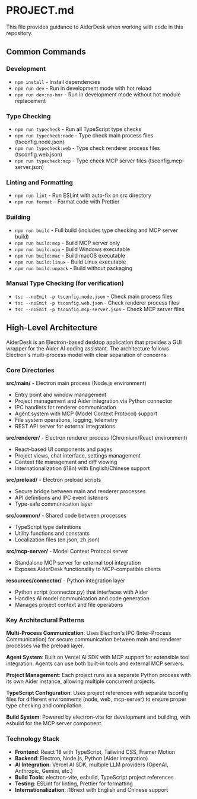 # PROJECT.md
This file provides guidance to AiderDesk when working with code in this repository.

## Common Commands

### Development
- `npm install` - Install dependencies
- `npm run dev` - Run in development mode with hot reload
- `npm run dev:no-hmr` - Run in development mode without hot module replacement

### Type Checking
- `npm run typecheck` - Run all TypeScript type checks
- `npm run typecheck:node` - Type check main process files (tsconfig.node.json)
- `npm run typecheck:web` - Type check renderer process files (tsconfig.web.json)
- `npm run typecheck:mcp` - Type check MCP server files (tsconfig.mcp-server.json)

### Linting and Formatting
- `npm run lint` - Run ESLint with auto-fix on src directory
- `npm run format` - Format code with Prettier

### Building
- `npm run build` - Full build (includes type checking and MCP server build)
- `npm run build:mcp` - Build MCP server only
- `npm run build:win` - Build Windows executable
- `npm run build:mac` - Build macOS executable
- `npm run build:linux` - Build Linux executable
- `npm run build:unpack` - Build without packaging

### Manual Type Checking (for verification)
- `tsc --noEmit -p tsconfig.node.json` - Check main process files
- `tsc --noEmit -p tsconfig.web.json` - Check renderer process files
- `tsc --noEmit -p tsconfig.mcp-server.json` - Check MCP server files

## High-Level Architecture

AiderDesk is an Electron-based desktop application that provides a GUI wrapper for the Aider AI coding assistant. The architecture follows Electron's multi-process model with clear separation of concerns:

### Core Directories

**src/main/** - Electron main process (Node.js environment)
- Entry point and window management
- Project management and Aider integration via Python connector
- IPC handlers for renderer communication
- Agent system with MCP (Model Context Protocol) support
- File system operations, logging, telemetry
- REST API server for external integrations

**src/renderer/** - Electron renderer process (Chromium/React environment)
- React-based UI components and pages
- Project views, chat interface, settings management
- Context file management and diff viewing
- Internationalization (i18n) with English/Chinese support

**src/preload/** - Electron preload scripts
- Secure bridge between main and renderer processes
- API definitions and IPC event listeners
- Type-safe communication layer

**src/common/** - Shared code between processes
- TypeScript type definitions
- Utility functions and constants
- Localization files (en.json, zh.json)

**src/mcp-server/** - Model Context Protocol server
- Standalone MCP server for external tool integration
- Exposes AiderDesk functionality to MCP-compatible clients

**resources/connector/** - Python integration layer
- Python script (connector.py) that interfaces with Aider
- Handles AI model communication and code generation
- Manages project context and file operations

### Key Architectural Patterns

**Multi-Process Communication**: Uses Electron's IPC (Inter-Process Communication) for secure communication between main and renderer processes via the preload layer.

**Agent System**: Built on Vercel AI SDK with MCP support for extensible tool integration. Agents can use both built-in tools and external MCP servers.

**Project Management**: Each project runs as a separate Python process with its own Aider instance, allowing multiple concurrent projects.

**TypeScript Configuration**: Uses project references with separate tsconfig files for different environments (node, web, mcp-server) to ensure proper type checking and compilation.

**Build System**: Powered by electron-vite for development and building, with esbuild for the MCP server component.

### Technology Stack
- **Frontend**: React 18 with TypeScript, Tailwind CSS, Framer Motion
- **Backend**: Electron, Node.js, Python (Aider integration)
- **AI Integration**: Vercel AI SDK, multiple LLM providers (OpenAI, Anthropic, Gemini, etc.)
- **Build Tools**: electron-vite, esbuild, TypeScript project references
- **Testing**: ESLint for linting, Prettier for formatting
- **Internationalization**: i18next with English and Chinese support
